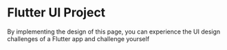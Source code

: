 # Flutter UI Project
 By implementing the design of this page, you can experience the UI design challenges of a Flutter app and challenge yourself
